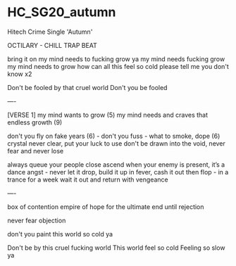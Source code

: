# HC_SG20_autumn
Hitech Crime Single 'Autumn'

OCTILARY - CHILL TRAP BEAT

bring it on
my mind needs to fucking grow ya
my mind needs fucking grow 
my mind needs to grow
how can all this feel so cold
please tell me you don't know x2

Don't be fooled by that cruel world
Don't you be fooled

—-

[VERSE 1]
my mind wants to grow (5)
my mind needs and craves that endless growth (9)

don't you fly on fake years (6) -
don't you fuss - what to smoke, dope (6)
crystal never clear, put your luck to use 
don't be drawn into the void, never fear
and never lose

always queue your people close
ascend when your enemy is present, 
it’s a dance angst - never let it drop, build it up in fever, cash it out then flop - in a trance for a week
wait it out and return with vengeance

—-
 
box of contention empire of hope
for the ultimate end until rejection

never fear objection



don't you paint this world so cold ya






Don't be by this cruel fucking world
This world feel so cold
Feeling so slow ya
